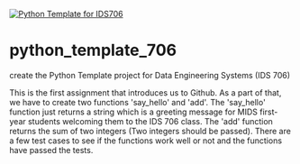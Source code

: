[![Python Template for IDS706](https://github.com/Sebine-ssm/python_template_706/actions/workflows/main.yml/badge.svg)](https://github.com/Sebine-ssm/python_template_706/actions/workflows/main.yml)
# python_template_706
create the Python Template project for Data Engineering Systems (IDS 706)

This is the first assignment that introduces us to Github. As a part of that, we have to create two functions 'say_hello' and 'add'. The 'say_hello' function just returns a string which is a greeting message for MIDS first-year students welcoming them to the IDS 706 class. The 'add' function returns the sum of two integers (Two integers should be passed). There are a few test cases to see if the functions work well or not and the functions have passed the tests.
